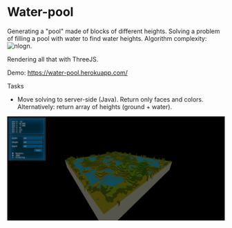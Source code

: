 # Water-pool
Generating a "pool" made of blocks of different heights.
Solving a problem of filling a pool with water to find water heights.
Algorithm complexity: ![nlogn](http://latex.codecogs.com/gif.latex?n^{2}\log{n}).

Rendering all that with ThreeJS.

Demo: https://water-pool.herokuapp.com/

Tasks
- Move solving to server-side (Java). Return only faces and colors.
Alternatively: return array of heights (ground + water). 

![Screenshot](docs/Screenshot.png)